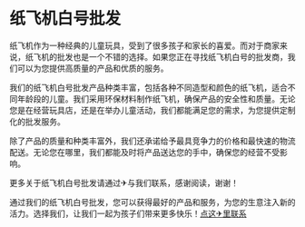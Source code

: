 # 纸飞机白号批发

纸飞机作为一种经典的儿童玩具，受到了很多孩子和家长的喜爱。而对于商家来说，纸飞机的批发也是一个不错的选择。如果您正在寻找纸飞机白号的批发商，我们可以为您提供高质量的产品和优质的服务。

我们的纸飞机白号批发产品种类丰富，包括各种不同造型和颜色的纸飞机，适合不同年龄段的儿童。我们采用环保材料制作纸飞机，确保产品的安全性和质量。无论您是在经营玩具店，还是在举办儿童活动，我们都能满足您的需求，为您提供定制化的批发服务。

除了产品的质量和种类丰富外，我们还承诺给予最具竞争力的价格和最快速的物流配送。无论您在哪里，我们都能及时将产品送达您的手中，确保您的经营不受影响。

更多关于纸飞机白号批发请通过✈与我们联系，感谢阅读，谢谢！

通过我们的纸飞机白号批发，您可以获得最好的产品和服务，为您的生意注入新的活力。选择我们，让我们一起为孩子们带来更多快乐！[点这✈里联系](https://a.k02.cc)